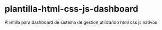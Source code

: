 # plantilla-html-css-js-dashboard
Plantilla para dashboard de sistema de gestion,utilizando html css js nativos
